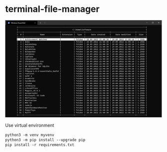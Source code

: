 # terminal-file-manager

![Alt text](assets/screenshot.png?raw=true "Title")

Use virtual environment
```
python3 -m venv myvenv
python3 -m pip install --upgrade pip
pip install -r requirements.txt
```